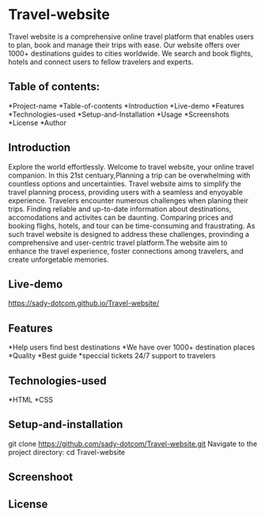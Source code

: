 # Travel-website
Travel website is a comprehensive online travel platform that enables users to plan, book and manage their trips with ease. Our website offers over 1000+ destinations guides to cities worldwide. We search and book flights, hotels and connect users to fellow travelers and experts.
## Table of contents:
*Project-name
*Table-of-contents
*Introduction
*Live-demo
*Features
*Technologies-used
*Setup-and-Installation
*Usage
*Screenshots
*License
*Author
## Introduction
Explore the world effortlessly. Welcome to travel website, your online travel companion. In this 21st centuary,Planning a trip can be overwhelming with countless options and uncertainties. Travel website aims to simplify the travel planning process, providing users with a seamless and enyoyable experience. Travelers encounter numerous challenges when planing their trips. Finding reliable and up-to-date information about destinations, accomodations and activites can be daunting. Comparing prices and booking flighs, hotels, and tour can be time-consuming and fraustrating. As such travel website is designed to address these challenges, provinding a comprehensive and user-centric travel platform.The website aim to enhance the travel experience, foster connections among travelers, and create unforgetable memories.
## Live-demo
https://sady-dotcom.github.io/Travel-website/
## Features
*Help users find best destinations
*We have over 1000+ destination places
*Quality
*Best guide
*speccial tickets
24/7 support to travelers
## Technologies-used
*HTML
*CSS
## Setup-and-installation
git clone https://github.com/sady-dotcom/Travel-website.git
Navigate to the project directory:
cd Travel-website
## Screenshoot

## License


